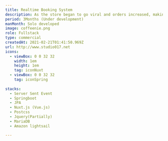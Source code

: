 ```yaml
---
title: Realtime Booking System
description: As the store began to go viral and orders increased, making it difficult for employees to make reservations while working. so Developed real-time reservation system to solve this problem.
period: 3Months (Under development)
manMonth: Solo developed
image: coffeenie.png
role: Fullstack
type: commercial
createdAt: 2021-02-21T01:41:50.969Z
url: http://www.studio017.net
icons:
  - viewBox: 0 0 32 32
    width: 1em
    height: 1em
    tag: iconNuxt
  - viewBox: 0 0 32 32
    tag: iconSpring
    
stacks:
  - Server Sent Event
  - Springboot
  - JPA
  - Nuxt.js (Vue.js)
  - Postcss
  - Jquery(Partially)
  - MariaDB
  - Amazon lightsail

---
```

